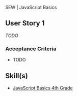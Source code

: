 SEW | JavaScript Basics

## User Story 1
*TODO*

### Acceptance Criteria
- TODO


## Skill(s)
- [JavaScript Basics 4th Grade](https://my.skilldisplay.eu/en/skill/2993/0)
